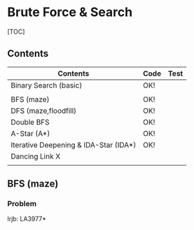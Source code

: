 # Brute Force & Search



[TOC]

## Contents

| Contents                              | Code | Test |
| ------------------------------------- | ---- | ---- |
| Binary Search (basic)                 | OK!  |      |
|                                       |      |      |
| BFS (maze)                            | OK!  |      |
| DFS (maze,floodfill)                  | OK!  |      |
| Double BFS                            | OK!  |      |
| A-Star (A*)                           | OK!  |      |
| Iterative Deepening & IDA-Star (IDA*) | OK!  |      |
| Dancing Link X                        |      |      |
|                                       |      |      |



## BFS (maze)

### Problem

lrjb: LA3977*